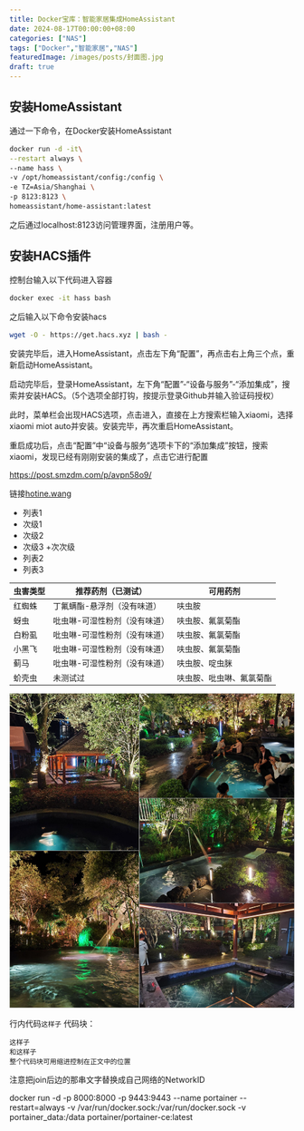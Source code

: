 ```yaml
---
title: Docker宝库：智能家居集成HomeAssistant
date: 2024-08-17T00:00:00+08:00
categories: ["NAS"]
tags: ["Docker","智能家居","NAS"]
featuredImage: /images/posts/封面图.jpg
draft: true
---
```



## 安装HomeAssistant
通过一下命令，在Docker安装HomeAssistant

```bash
docker run -d -it\
--restart always \
--name hass \
-v /opt/homeassistant/config:/config \
-e TZ=Asia/Shanghai \
-p 8123:8123 \
homeassistant/home-assistant:latest
```
之后通过localhost:8123访问管理界面，注册用户等。

## 安装HACS插件
控制台输入以下代码进入容器
```bash
docker exec -it hass bash
````
之后输入以下命令安装hacs
```bash
wget -O - https://get.hacs.xyz | bash -
```
安装完毕后，进入HomeAssistant，点击左下角“配置”，再点击右上角三个点，重新启动HomeAssistant。

启动完毕后，登录HomeAssistant，左下角“配置”-“设备与服务”-“添加集成”，搜索并安装HACS。（5个选项全部打钩，按提示登录Github并输入验证码授权）

此时，菜单栏会出现HACS选项，点击进入，直接在上方搜索栏输入xiaomi，选择xiaomi miot auto并安装。安装完毕，再次重启HomeAssistant。

重启成功后，点击“配置”中“设备与服务”选项卡下的“添加集成”按钮，搜索xiaomi，发现已经有刚刚安装的集成了，点击它进行配置


https://post.smzdm.com/p/avpn58o9/



链接[hotine.wang](https://hotine.wang/)
+ 列表1
 + 次级1
 + 次级2
 + 次级3
  +次次级
+ 列表2
+ 列表3


| 虫害类型 | 推荐药剂（已测试） | 可用药剂 |
| --- | --- | --- |
| 红蜘蛛 | 丁氟螨酯-悬浮剂（没有味道） | 呋虫胺 |
| 蚜虫 | 吡虫啉-可湿性粉剂（没有味道） | 呋虫胺、氟氯菊酯 |
| 白粉虱 | 吡虫啉-可湿性粉剂（没有味道） | 呋虫胺、氟氯菊酯 |
| 小黑飞 | 吡虫啉-可湿性粉剂（没有味道） | 呋虫胺、氟氯菊酯 |
| 蓟马 | 吡虫啉-可湿性粉剂（没有味道） | 呋虫胺、啶虫脒 |
| 蚧壳虫 | 未测试过 | 呋虫胺、吡虫啉、氟氯菊酯 |

![温泉](/images/posts/20240512_匆忙的云南之行.day4.温泉.jpg)

行内代码`这样子`
代码块：
  ```
  这样子
  和这样子
  整个代码块可用缩进控制在正文中的位置
  ```
  注意把join后边的那串文字替换成自己网络的NetworkID

docker run -d -p 8000:8000 -p 9443:9443 --name portainer --restart=always -v /var/run/docker.sock:/var/run/docker.sock -v portainer_data:/data portainer/portainer-ce:latest
